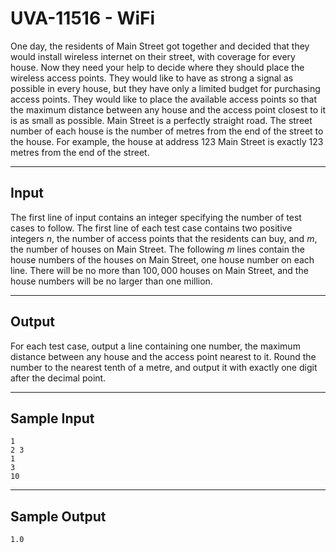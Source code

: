 # UVA-11516 - WiFi

One day, the residents of Main Street got together and decided that they would install wireless internet on their street, with coverage for every house. Now they need your help to decide where they should place the wireless access points. They would like to have as strong a signal as possible in every house, but they have only a limited budget for purchasing access points. They would like to place the available access points so that the maximum distance between any house and the access point closest to it is as small as possible.
Main Street is a perfectly straight road. The street number of each house is the number of metres from the end of the street to the house. For example, the house at address 123 Main Street is exactly 123 metres from the end of the street.

---
## Input

The first line of input contains an integer specifying the number of test cases to follow. The first line of each test case contains two positive integers $n$, the number of access points that the residents can buy, and $m$, the number of houses on Main Street. The following $m$ lines contain the house numbers of the houses on Main Street, one house number on each line. There will be no more than $100,000$ houses on Main Street, and the house numbers will be no larger than one million.

---
## Output

For each test case, output a line containing one number, the maximum distance between any house and the access point nearest to it. Round the number to the nearest tenth of a metre, and output it with exactly one digit after the decimal point.

---
## Sample Input

```
1
2 3
1
3
10
```

---
## Sample Output

```
1.0
```